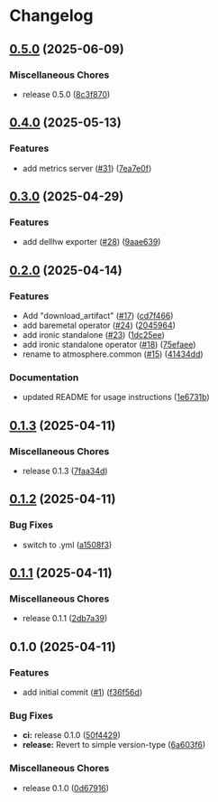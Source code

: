# Changelog

## [0.5.0](https://github.com/vexxhost/atmosphere.common/compare/v0.4.0...v0.5.0) (2025-06-09)


### Miscellaneous Chores

* release 0.5.0 ([8c3f870](https://github.com/vexxhost/atmosphere.common/commit/8c3f870b0abdfd75970812f814ac15965eaa402d))

## [0.4.0](https://github.com/vexxhost/atmosphere.common/compare/v0.3.0...v0.4.0) (2025-05-13)


### Features

* add metrics server ([#31](https://github.com/vexxhost/atmosphere.common/issues/31)) ([7ea7e0f](https://github.com/vexxhost/atmosphere.common/commit/7ea7e0fa4e29dc1a93c647aee5e7a160b0f9417f))

## [0.3.0](https://github.com/vexxhost/atmosphere.common/compare/v0.2.0...v0.3.0) (2025-04-29)


### Features

* add dellhw exporter ([#28](https://github.com/vexxhost/atmosphere.common/issues/28)) ([9aae639](https://github.com/vexxhost/atmosphere.common/commit/9aae639f8fcf9eec796f1f712a53e11c27e86e4e))

## [0.2.0](https://github.com/vexxhost/atmosphere.common/compare/v0.1.3...v0.2.0) (2025-04-14)


### Features

* Add "download_artifact" ([#17](https://github.com/vexxhost/atmosphere.common/issues/17)) ([cd7f466](https://github.com/vexxhost/atmosphere.common/commit/cd7f466a772c31c51ae6ce251adf3b0a1bf99c18))
* add baremetal operator ([#24](https://github.com/vexxhost/atmosphere.common/issues/24)) ([2045964](https://github.com/vexxhost/atmosphere.common/commit/2045964914b154871d6a2a8bf295401a11567ba6))
* add ironic standalone ([#23](https://github.com/vexxhost/atmosphere.common/issues/23)) ([1dc25ee](https://github.com/vexxhost/atmosphere.common/commit/1dc25ee22f0c570b4cea35c0ab90e58e965fcd8b))
* add ironic standalone operator ([#18](https://github.com/vexxhost/atmosphere.common/issues/18)) ([75efaee](https://github.com/vexxhost/atmosphere.common/commit/75efaee6867596dfc906ec7f6e2d1d15116fe115))
* rename to atmosphere.common ([#15](https://github.com/vexxhost/atmosphere.common/issues/15)) ([41434dd](https://github.com/vexxhost/atmosphere.common/commit/41434ddde3ff074dcd69de2c7518012e3ec324d6))


### Documentation

* updated README for usage instructions ([1e6731b](https://github.com/vexxhost/atmosphere.common/commit/1e6731b3e81891ddd14408df099428c6508deadc))

## [0.1.3](https://github.com/vexxhost/atmosphere.common/compare/v0.1.2...v0.1.3) (2025-04-11)


### Miscellaneous Chores

* release 0.1.3 ([7faa34d](https://github.com/vexxhost/atmosphere.common/commit/7faa34d026178359a540727908f6ccb9ad9d85cf))

## [0.1.2](https://github.com/vexxhost/atmosphere.common/compare/v0.1.1...v0.1.2) (2025-04-11)


### Bug Fixes

* switch to .yml ([a1508f3](https://github.com/vexxhost/atmosphere.common/commit/a1508f3d84e9015f12f2db0b0d5de7c27e12e62e))

## [0.1.1](https://github.com/vexxhost/atmosphere.common/compare/v0.1.0...v0.1.1) (2025-04-11)


### Miscellaneous Chores

* release 0.1.1 ([2db7a39](https://github.com/vexxhost/atmosphere.common/commit/2db7a39763b6bcf7194d1a5d9ee1580aa3cbb905))

## 0.1.0 (2025-04-11)


### Features

* add initial commit ([#1](https://github.com/vexxhost/atmosphere.common/issues/1)) ([f36f56d](https://github.com/vexxhost/atmosphere.common/commit/f36f56d4c834a2a87a299edb648a41a41bd61e14))


### Bug Fixes

* **ci:** release 0.1.0 ([50f4429](https://github.com/vexxhost/atmosphere.common/commit/50f442994b355ba0f7b30246e71058475f81393d))
* **release:** Revert to simple version-type ([6a603f6](https://github.com/vexxhost/atmosphere.common/commit/6a603f6867885c5cf277c0e34c8728b8562b76e0))


### Miscellaneous Chores

* release 0.1.0 ([0d67916](https://github.com/vexxhost/atmosphere.common/commit/0d679165b9af7cfeb6941c21cbd019402f5d00a8))
